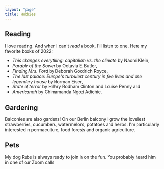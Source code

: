 ```yaml
---
layout: "page"
title: Hobbies
---
```


Reading
-------

I love reading. And when I can't *read* a book, I'll listen to one. Here my favorite books of 2022: 
  * _This changes everything: capitalism vs. the climate_ by Naomi Klein, 
  * _Parable of the Sower_ by Octavia E. Butler,
  * _Finding Mrs. Ford_ by Deborah Goodrich Royce,
  * _The last palace: Europe's turbulent century in five lives and one legendary house_ by Norman Eisen,
  * _State of terror_ by Hillary Rodham Clinton and Louise Penny and
  * _Americanah_ by Chimamanda Ngozi Adichie. 


Gardening
---------

Balconies are also gardens! On our Berlin balcony I grow the loveliest strawberries, cucumbers, watermelons, potatoes and herbs.
I'm particularly interested in permaculture, food forests and organic agriculture.

Pets
----

My dog Rube is always ready to join in on the fun. You probably heard him in one of our Zoom calls.  

